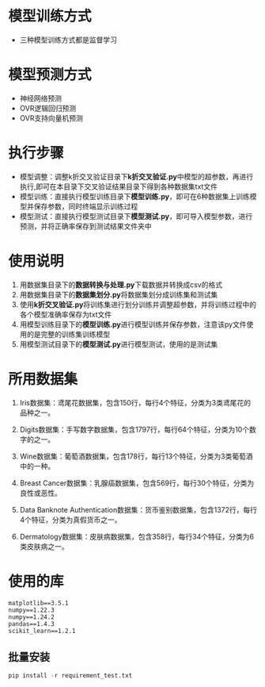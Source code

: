 # 模型训练方式
- 三种模型训练方式都是监督学习

# 模型预测方式
- 神经网络预测
- OVR逻辑回归预测
- OVR支持向量机预测

# 执行步骤
- 模型调整：调整k折交叉验证目录下**k折交叉验证.py**中模型的超参数，再进行执行,即可在本目录下交叉验证结果目录下得到各种数据集txt文件
- 模型训练：直接执行模型训练目录下**模型训练.py**，即可在6种数据集上训练模型并保存参数，同时终端显示训练过程
- 模型测试：直接执行模型测试目录下**模型测试.py**，即可导入模型参数，进行预测，并将正确率保存到测试结果文件夹中

# 使用说明
1. 用数据集目录下的**数据转换与处理.py**下载数据并转换成csv的格式
2. 用数据集目录下的**数据集划分.py**将数据集划分成训练集和测试集
3. 使用**k折交叉验证.py**将训练集进行划分训练并调整超参数，并将训练过程中的各个模型准确率保存为txt文件
4. 用模型训练目录下的**模型训练.py**进行模型训练并保存参数，注意该py文件使用的是完整的训练集训练模型
5. 用模型测试目录下的**模型测试.py**进行模型测试，使用的是测试集


# 所用数据集
1. Iris数据集：鸢尾花数据集，包含150行，每行4个特征，分类为3类鸢尾花的品种之一。

2. Digits数据集：手写数字数据集，包含1797行，每行64个特征，分类为10个数字的之一。

3. Wine数据集：葡萄酒数据集，包含178行，每行13个特征，分类为3类葡萄酒中的一种。

4. Breast Cancer数据集：乳腺癌数据集，包含569行，每行30个特征，分类为良性或恶性。

5. Data Banknote Authentication数据集：货币鉴别数据集，包含1372行，每行4个特征，分类为真假货币之一。

6. Dermatology数据集：皮肤病数据集，包含358行，每行34个特征，分类为6类皮肤病之一。



# 使用的库
    matplotlib==3.5.1
    numpy==1.22.3
    numpy==1.24.2
    pandas==1.4.3
    scikit_learn==1.2.1

## 批量安装
```py
pip install -r requirement_test.txt
```


